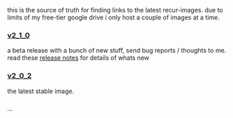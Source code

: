 this is the source of truth for finding links to the latest recur-images. due to limits of my free-tier google drive i only host a couple of images at a time.

### [v2_1_0](https://drive.google.com/open?id=16EKj0p9LPkEEO2mRIhPZsKV2WEbilSny)

a beta release with a bunch of new stuff, send bug reports / thoughts to me. read these [release notes](recur-v2.1.0-release-notes) for details of whats new

### [v2_0_2](https://drive.google.com/file/d/10KGXB51lWgq3Vw83noTYA6VME2TBx5J9/)

the latest stable image. 

### 

...

